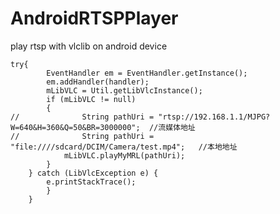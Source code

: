 # AndroidRTSPPlayer
play rtsp with vlclib on android device

    try{
            EventHandler em = EventHandler.getInstance();
            em.addHandler(handler);
            mLibVLC = Util.getLibVlcInstance();
            if (mLibVLC != null) 
            {
    //              String pathUri = "rtsp://192.168.1.1/MJPG?W=640&H=360&Q=50&BR=3000000";  //流媒体地址
    //              String pathUri = "file:////sdcard/DCIM/Camera/test.mp4";   //本地地址
                mLibVLC.playMyMRL(pathUri);
            }
        } catch (LibVlcException e) {
            e.printStackTrace();
            }
        }